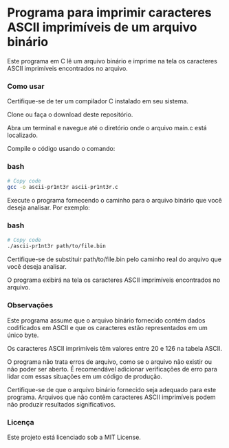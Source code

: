 # Programa para imprimir caracteres ASCII imprimíveis de um arquivo binário
Este programa em C lê um arquivo binário e imprime na tela os caracteres ASCII imprimíveis encontrados no arquivo.

### Como usar
Certifique-se de ter um compilador C instalado em seu sistema.

Clone ou faça o download deste repositório.

Abra um terminal e navegue até o diretório onde o arquivo main.c está localizado.

Compile o código usando o comando:

### bash
```bash
# Copy code
gcc -o ascii-pr1nt3r ascii-pr1nt3r.c
```
Execute o programa fornecendo o caminho para o arquivo binário que você deseja analisar. Por exemplo:

### bash
```bash
# Copy code
./ascii-pr1nt3r path/to/file.bin
```
Certifique-se de substituir path/to/file.bin pelo caminho real do arquivo que você deseja analisar.

O programa exibirá na tela os caracteres ASCII imprimíveis encontrados no arquivo.

### Observações
Este programa assume que o arquivo binário fornecido contém dados codificados em ASCII e que os caracteres estão representados em um único byte.

Os caracteres ASCII imprimíveis têm valores entre 20 e 126 na tabela ASCII.

O programa não trata erros de arquivo, como se o arquivo não existir ou não poder ser aberto. É recomendável adicionar verificações de erro para lidar com essas situações em um código de produção.

Certifique-se de que o arquivo binário fornecido seja adequado para este programa. Arquivos que não contêm caracteres ASCII imprimíveis podem não produzir resultados significativos.

### Licença
Este projeto está licenciado sob a MIT License.
